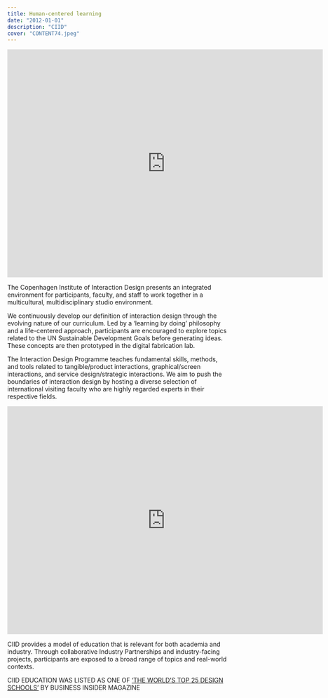 ```yaml
---
title: Human-centered learning
date: "2012-01-01"
description: "CIID"
cover: "CONTENT74.jpeg"
---
```


<iframe src='https://slides.com/mjoco/ciid-process/embed?style=light&byline=hidden&share=hidden' title='AJOTO' width="720" height="520" scrolling="no" frameBorder="0" webkitallowfullscreen mozallowfullscreen allowFullScreen></iframe>

The Copenhagen Institute of Interaction Design presents an integrated environment for participants, faculty, and staff to work together in a multicultural, multidisciplinary studio environment.

We continuously develop our definition of interaction design through the evolving nature of our curriculum. Led by a ‘learning by doing’ philosophy and a life-centered approach, participants are encouraged to explore topics related to the UN Sustainable Development Goals before generating ideas. These concepts are then prototyped in the digital fabrication lab.

The Interaction Design Programme teaches fundamental skills, methods, and tools related to tangible/product interactions, graphical/screen interactions, and service design/strategic interactions. We aim to push the boundaries of interaction design by hosting a diverse selection of international visiting faculty who are highly regarded experts in their respective fields.

<iframe src='https://slides.com/mjoco/ciid/embed?style=light&byline=hidden&share=hidden' title='AJOTO' width="720" height="520" scrolling="no" frameBorder="0" webkitallowfullscreen mozallowfullscreen allowFullScreen></iframe>

CIID provides a model of education that is relevant for both academia and industry. Through collaborative Industry Partnerships and industry-facing projects, participants are exposed to a broad range of topics and real-world contexts.

CIID EDUCATION WAS LISTED AS ONE OF [‘THE WORLD’S TOP 25 DESIGN SCHOOLS’](https://www.businessinsider.com/the-worlds-25-best-design-schools-2012-11?op=1&IR=T) BY BUSINESS INSIDER MAGAZINE
